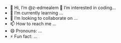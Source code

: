 - 👋 Hi, I’m @z-edmealem
 👀 I’m interested in coding...
- 🌱 I’m currently learning ...
- 💞️ I’m looking to collaborate on ...
- 📫 How to reach me ...
- 😄 Pronouns: ...
- ⚡ Fun fact: ...

<!---
z-edmealem/z-edmealem is a ✨ special ✨ repository because its `README.md` (this file) appears on your GitHub profile.
You can click the Preview link to take a look at your changes.
--->
